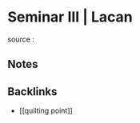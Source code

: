 # Seminar III | Lacan

source
: 


<a id="org4535d20"></a>

## Notes


<a id="org07173c2"></a>

## Backlinks

-   [[quilting point]]
